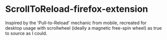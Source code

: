 # ScrollToReload-firefox-extension
Inspired by the 'Pull-to-Reload' mechanic from mobile, recreated for desktop usage with scrollwheel (ideally a magnetic free-spin wheel) as true to source as I could.
